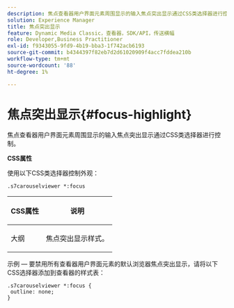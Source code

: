 ```yaml
---
description: 焦点查看器用户界面元素周围显示的输入焦点突出显示通过CSS类选择器进行控制。
solution: Experience Manager
title: 焦点突出显示
feature: Dynamic Media Classic，查看器，SDK/API，传送横幅
role: Developer,Business Practitioner
exl-id: f9343055-9fd9-4b19-bba3-1f742acb6193
source-git-commit: b4344397f82eb7d2d61020909f4acc7fddea210b
workflow-type: tm+mt
source-wordcount: '88'
ht-degree: 1%

---
```


# 焦点突出显示{#focus-highlight}

焦点查看器用户界面元素周围显示的输入焦点突出显示通过CSS类选择器进行控制。

<!--<a id="section_061E550C1C1D4DB2BD663A898895B38C"></a>-->

**CSS属性**

使用以下CSS类选择器控制外观：

```
.s7carouselviewer *:focus
```

<table id="table_94EE3F5BBE4547C0B4943471CEE7EDE4"> 
 <thead> 
  <tr> 
   <th colname="col1" class="entry"> <p> CSS属性 </p> </th> 
   <th colname="col2" class="entry"> <p>说明 </p> </th> 
  </tr> 
 </thead>
 <tbody> 
  <tr> 
   <td colname="col1"> <p> <span class="codeph"> 大纲  </span> </p> </td> 
   <td colname="col2"> <p>焦点突出显示样式。 </p> </td> 
  </tr> 
 </tbody> 
</table>

示例 — 要禁用所有查看器用户界面元素的默认浏览器焦点突出显示，请将以下CSS选择器添加到查看器的样式表：

```
.s7carouselviewer *:focus { 
 outline: none; 
}
```

